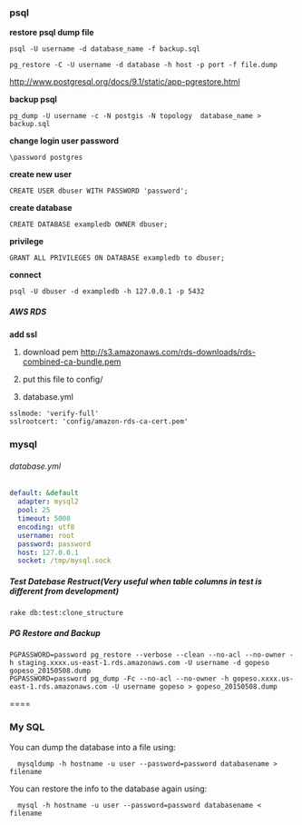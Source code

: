 ### psql

**restore psql dump file**

`psql -U username -d database_name -f backup.sql`

`pg_restore -C -U username -d database -h host -p port -f file.dump`

 http://www.postgresql.org/docs/9.1/static/app-pgrestore.html

**backup psql**

`pg_dump -U username -c -N postgis -N topology  database_name > backup.sql`

**change login user password**

`\password postgres`

**create new user**

`CREATE USER dbuser WITH PASSWORD 'password';`

**create database**

`CREATE DATABASE exampledb OWNER dbuser;`

**privilege**

`GRANT ALL PRIVILEGES ON DATABASE exampledb to dbuser;`

**connect**

`psql -U dbuser -d exampledb -h 127.0.0.1 -p 5432`

##### AWS RDS

**add ssl**

1. download pem http://s3.amazonaws.com/rds-downloads/rds-combined-ca-bundle.pem

2. put this file to config/

3. database.yml

  ```
  sslmode: 'verify-full'
  sslrootcert: 'config/amazon-rds-ca-cert.pem'
  ```

### mysql

###### database.yml

```yml
default: &default                                                                                                                                                                      
  adapter: mysql2                                                                                                                                                                      
  pool: 25                                                                                                                                                                             
  timeout: 5000                                                                                                                                                                        
  encoding: utf8                                                                                                                                                                       
  username: root                                                                                                                                                                       
  password: password                                                                                                                                                                   
  host: 127.0.0.1                                                                                                                                                                      
  socket: /tmp/mysql.sock
```

##### Test Datebase Restruct(Very useful when table columns in test is different from development)

```
rake db:test:clone_structure
```

##### PG Restore and Backup

```
PGPASSWORD=password pg_restore --verbose --clean --no-acl --no-owner -h staging.xxxx.us-east-1.rds.amazonaws.com -U username -d gopeso gopeso_20150508.dump                                                                                                                                            
PGPASSWORD=password pg_dump -Fc --no-acl --no-owner -h gopeso.xxxx.us-east-1.rds.amazonaws.com -U username gopeso > gopeso_20150508.dump  
```
====

### My SQL

You can dump the database into a file using: 
 
```
  mysqldump -h hostname -u user --password=password databasename > filename 
```
 
You can restore the info to the database again using: 

```
  mysql -h hostname -u user --password=password databasename < filename
```

